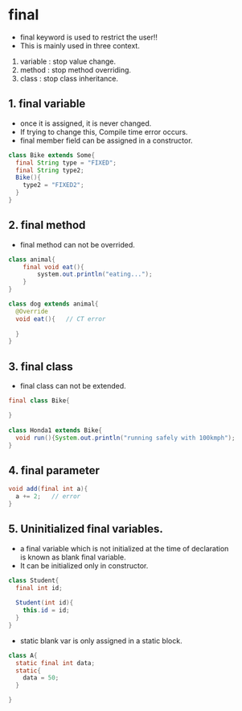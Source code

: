 

# final  
  * final keyword is used to restrict the user!!  
  * This is mainly used in three context.  
  
  1) variable : stop value change.    
  2) method : stop method overriding.  
  3) class : stop class inheritance.  
  

## 1. final variable  
  * once it is assigned, it is never changed.  
  * If trying to change this, Compile time error occurs.  
  * final member field can be assigned in a constructor.  
  
```java
class Bike extends Some{
  final String type = "FIXED";
  final String type2;
  Bike(){
    type2 = "FIXED2";
  }
}
```


## 2. final method  
  * final method can not be overrided.  

```java
class animal{
    final void eat(){
        system.out.println("eating...");
    }
}

class dog extends animal{
  @Override
  void eat(){   // CT error  
  
  }
}
```

## 3. final class  
  * final class can not be extended.  
  
```java
final class Bike{

}  
  
class Honda1 extends Bike{  
  void run(){System.out.println("running safely with 100kmph");
}  
```

## 4. final parameter  
```java
void add(final int a){
  a += 2;   // error
}
```

## 5. Uninitialized final variables.  
  * a final variable which is not initialized at the time of declaration  
  is known as blank final variable.  
  * It can be initialized only in constructor.  
  
```java
class Student{
  final int id;
  
  Student(int id){
    this.id = id;
  }
}
```
   * static blank var is only assigned in a static block.  
   
```java
class A{
  static final int data;
  static{
    data = 50;
  }

}
```
